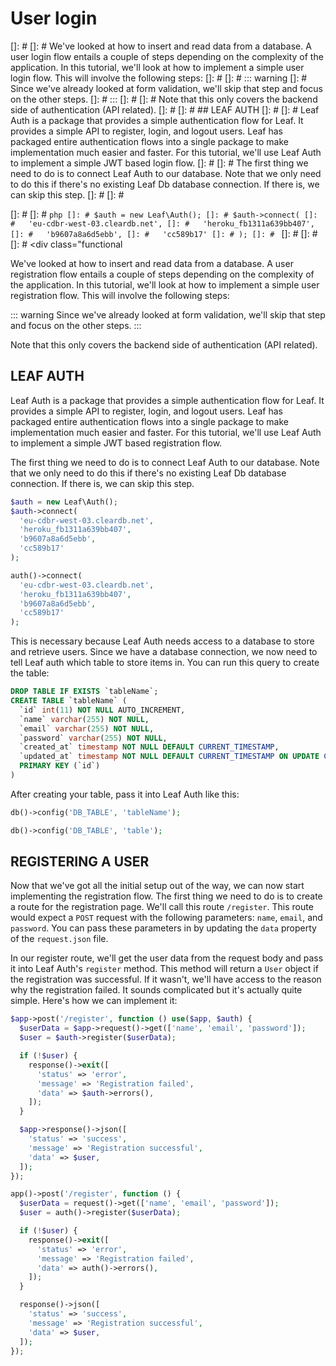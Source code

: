 # User login
[]: # 
[]: # We've looked at how to insert and read data from a database. A user login flow entails a couple of steps depending on the complexity of the application. In this tutorial, we'll look at how to implement a simple user login flow. This will involve the following steps:
[]: # 
[]: # ::: warning
[]: # Since we've already looked at form validation, we'll skip that step and focus on the other steps.
[]: # :::
[]: # 
[]: # Note that this only covers the backend side of authentication (API related).
[]: # 
[]: # ## LEAF AUTH
[]: # 
[]: # Leaf Auth is a package that provides a simple authentication flow for Leaf. It provides a simple API to register, login, and logout users. Leaf has packaged entire authentication flows into a single package to make implementation much easier and faster. For this tutorial, we'll use Leaf Auth to implement a simple JWT based login flow.
[]: # 
[]: # The first thing we need to do is to connect Leaf Auth to our database. Note that we only need to do this if there's no existing Leaf Db database connection. If there is, we can skip this step.
[]: # 
[]: # <div class="class-mode">
[]: # 
[]: # ```php
[]: # $auth = new Leaf\Auth();
[]: # $auth->connect(
[]: #   'eu-cdbr-west-03.cleardb.net',
[]: #   'heroku_fb1311a639bb407',
[]: #   'b9607a8a6d5ebb',
[]: #   'cc589b17'
[]: # );
[]: # ```
[]: # 
[]: # </div>
[]: # <div class="functional

We've looked at how to insert and read data from a database. A user registration flow entails a couple of steps depending on the complexity of the application. In this tutorial, we'll look at how to implement a simple user registration flow. This will involve the following steps:

::: warning
Since we've already looked at form validation, we'll skip that step and focus on the other steps.
:::

Note that this only covers the backend side of authentication (API related).

## LEAF AUTH

Leaf Auth is a package that provides a simple authentication flow for Leaf. It provides a simple API to register, login, and logout users. Leaf has packaged entire authentication flows into a single package to make implementation much easier and faster. For this tutorial, we'll use Leaf Auth to implement a simple JWT based registration flow.

The first thing we need to do is to connect Leaf Auth to our database. Note that we only need to do this if there's no existing Leaf Db database connection. If there is, we can skip this step.

<div class="class-mode">

```php
$auth = new Leaf\Auth();
$auth->connect(
  'eu-cdbr-west-03.cleardb.net',
  'heroku_fb1311a639bb407',
  'b9607a8a6d5ebb',
  'cc589b17'
);
```

</div>
<div class="functional-mode">

```php
auth()->connect(
  'eu-cdbr-west-03.cleardb.net',
  'heroku_fb1311a639bb407',
  'b9607a8a6d5ebb',
  'cc589b17'
);
```

</div>

This is necessary because Leaf Auth needs access to a database to store and retrieve users. Since we have a database connection, we now need to tell Leaf auth which table to store items in. You can run this query to create the table:

```sql
DROP TABLE IF EXISTS `tableName`;
CREATE TABLE `tableName` (
  `id` int(11) NOT NULL AUTO_INCREMENT,
  `name` varchar(255) NOT NULL,
  `email` varchar(255) NOT NULL,
  `password` varchar(255) NOT NULL,
  `created_at` timestamp NOT NULL DEFAULT CURRENT_TIMESTAMP,
  `updated_at` timestamp NOT NULL DEFAULT CURRENT_TIMESTAMP ON UPDATE CURRENT_TIMESTAMP,
  PRIMARY KEY (`id`)
)
```

After creating your table, pass it into Leaf Auth like this:

<div class="class-mode">

```php
db()->config('DB_TABLE', 'tableName');
```

</div>
<div class="functional-mode">

```php
db()->config('DB_TABLE', 'table');
```

</div>

## REGISTERING A USER

Now that we've got all the initial setup out of the way, we can now start implementing the registration flow. The first thing we need to do is to create a route for the registration page. We'll call this route `/register`. This route would expect a `POST` request with the following parameters: `name`, `email`, and `password`. You can pass these parameters in by updating the `data` property of the `request.json` file.

In our register route, we'll get the user data from the request body and pass it into Leaf Auth's `register` method. This method will return a `User` object if the registration was successful. If it wasn't, we'll have access to the reason why the registration failed. It sounds complicated but it's actually quite simple. Here's how we can implement it:

<div class="class-mode">

```php
$app->post('/register', function () use($app, $auth) {
  $userData = $app->request()->get(['name', 'email', 'password']);
  $user = $auth->register($userData);

  if (!$user) {
    response()->exit([
      'status' => 'error',
      'message' => 'Registration failed',
      'data' => $auth->errors(),
    ]);
  }

  $app->response()->json([
    'status' => 'success',
    'message' => 'Registration successful',
    'data' => $user,
  ]);
});
```

</div>
<div class="functional-mode">

```php
app()->post('/register', function () {
  $userData = request()->get(['name', 'email', 'password']);
  $user = auth()->register($userData);

  if (!$user) {
    response()->exit([
      'status' => 'error',
      'message' => 'Registration failed',
      'data' => auth()->errors(),
    ]);
  }

  response()->json([
    'status' => 'success',
    'message' => 'Registration successful',
    'data' => $user,
  ]);
});
```

</div>
